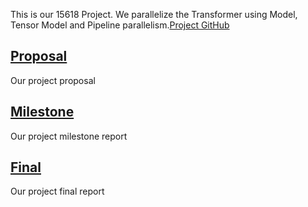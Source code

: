 This is our 15618 Project. We parallelize the Transformer using Model, Tensor Model and Pipeline parallelism.[Project GitHub](https://github.com/xyd18/ExtremeWeatherProject)

## [Proposal](proposal/index.md)

Our project proposal

## [Milestone](milestone/index.md)

Our project milestone report

## [Final](final/index.md)

Our project final report
